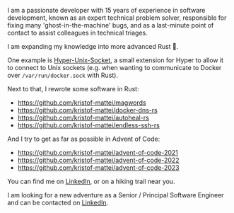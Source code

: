 I am a passionate developer with 15 years of experience in software development, known as an expert technical problem solver, responsible for fixing many 'ghost-in-the-machine' bugs, and as a last-minute point of contact to assist colleagues in technical triages.

I am expanding my knowledge into more advanced Rust 🦀.

One example is [Hyper-Unix-Socket](https://github.com/kristof-mattei/hyper-unix-socket), a small extension for Hyper to allow it to connect to Unix sockets (e.g. when wanting to communicate to Docker over `/var/run/docker.sock` with Rust).

Next to that, I rewrote some software in Rust:

-   https://github.com/kristof-mattei/magwords
-   https://github.com/kristof-mattei/docker-dns-rs
-   https://github.com/kristof-mattei/autoheal-rs
-   https://github.com/kristof-mattei/endless-ssh-rs

And I try to get as far as possible in Advent of Code:

-   https://github.com/kristof-mattei/advent-of-code-2021
-   https://github.com/kristof-mattei/advent-of-code-2022
-   https://github.com/kristof-mattei/advent-of-code-2023

You can find me on [LinkedIn](https://linkedin.com/in/kristofmattei), or on a hiking trail near you.

I am looking for a new adventure as a Senior / Principal Software Engineer and can be contacted on [LinkedIn](https://linkedin.com/in/kristofmattei).
